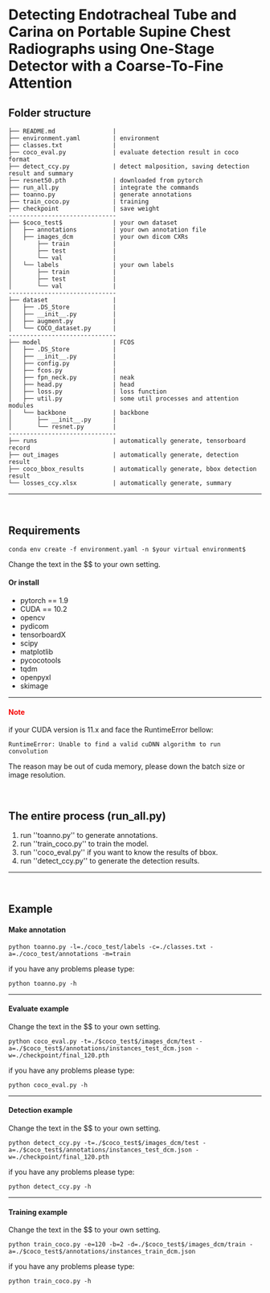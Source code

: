 # Detecting Endotracheal Tube and Carina on Portable Supine Chest Radiographs using One-Stage Detector with a Coarse-To-Fine Attention

<style>
.red {
  color: #F60404;
}
</style>

## **Folder structure**
```
├── README.md                | 
├── environment.yaml         | environment
├── classes.txt              | 
├── coco_eval.py             | evaluate detection result in coco format
├── detect_ccy.py            | detect malposition, saving detection result and summary   
├── resnet50.pth             | downloaded from pytorch
├── run_all.py               | integrate the commands    
├── toanno.py                | generate annotations
├── train_coco.py            | training 
├── checkpoint               | save weight
------------------------------ 
├── $coco_test$              | your own dataset
│   ├── annotations          | your own annotation file
│   ├── images_dcm           | your own dicom CXRs 
│       ├── train            | 
│       ├── test             | 
│       └── val              | 
│   └── labels               | your own labels
│       ├── train            | 
│       ├── test             | 
│       └── val              |
------------------------------
├── dataset                  | 
│   ├── .DS_Store            | 
│   ├── __init__.py          | 
│   ├── augment.py           | 
│   └── COCO_dataset.py      | 
------------------------------
├── model                    | FCOS
│   ├── .DS_Store            | 
│   ├── __init__.py          | 
│   ├── config.py            | 
│   ├── fcos.py              | 
│   ├── fpn_neck.py          | neak
│   ├── head.py              | head
│   ├── loss.py              | loss function
│   ├── util.py              | some util processes and attention modules
│   └── backbone             | backbone
│       ├── __init__.py      | 
│       └── resnet.py        |
------------------------------
├── runs                     | automatically generate, tensorboard record
├── out_images               | automatically generate, detection result  
├── coco_bbox_results        | automatically generate, bbox detection result 
└── losses_ccy.xlsx          | automatically generate, summary 
```
---
<br>

## **Requirements**
```
conda env create -f environment.yaml -n $your virtual environment$
```
Change the text in the $$ to your own setting.
#### **Or install**
* pytorch == 1.9
* CUDA == 10.2
* opencv 
* pydicom
* tensorboardX
* scipy
* matplotlib
* pycocotools
* tqdm
* openpyxl
* skimage
---
#### <span class="red">Note</span>

if your CUDA version is 11.x and face the RuntimeError bellow:
```
RuntimeError: Unable to find a valid cuDNN algorithm to run convolution
```
The reason may be out of cuda memory, please down the batch size or image resolution.

<br>

## **The entire process (run_all.py)**
1. run ''toanno.py'' to generate annotations.
2. run ''train_coco.py'' to train the model.
3. run ''coco_eval.py'' if you want to know the results of bbox.
4. run ''detect_ccy.py'' to generate the detection results.
---
<br>

## **Example**
#### **Make annotation** 
```
python toanno.py -l=./coco_test/labels -c=./classes.txt -a=./coco_test/annotations -m=train
```
if you have any problems please type:
```
python toanno.py -h
```
---
#### **Evaluate example**
Change the text in the $$ to your own setting.
```
python coco_eval.py -t=./$coco_test$/images_dcm/test -a=./$coco_test$/annotations/instances_test_dcm.json -w=./checkpoint/final_120.pth
```
if you have any problems please type:
```
python coco_eval.py -h
```
---
#### **Detection example**
Change the text in the $$ to your own setting.
```
python detect_ccy.py -t=./$coco_test$/images_dcm/test -a=./$coco_test$/annotations/instances_test_dcm.json -w=./checkpoint/final_120.pth
```
if you have any problems please type:
```
python detect_ccy.py -h
```
---
#### **Training example**
Change the text in the $$ to your own setting.
```
python train_coco.py -e=120 -b=2 -d=./$coco_test$/images_dcm/train -a=./$coco_test$/annotations/instances_train_dcm.json
```
if you have any problems please type:
```
python train_coco.py -h
```


